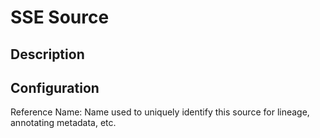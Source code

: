 
# SSE Source

Description
---

Configuration
---

Reference Name: Name used to uniquely identify this source for lineage, annotating metadata, etc.